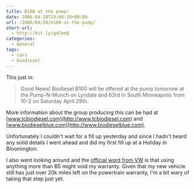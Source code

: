 ```yaml
---
title: B100 at the pump!
date: 2006-04-28T23:00:10+00:00
url: /2006/04/28/b100-at-the-pump/
short-url:
  - http://bit.ly/gdCemQ
categories:
  - General
tags:
  - cars
  - biodiesel
---
```

This just in:

> Good News! Biodiesel B100 will be offered at the pump tomorrow at the Pump-N-Munch on Lyndale and 63rd in South Minneapolis from 10-2 on Saturday April 29th.

More information about the group producing this can be had at [www.tcbiodiesel.com](http://www.tcbiodiesel.com) and [www.biodieselblue.com](http://www.biodieselblue.com).

Unfortunately I couldn't wait for a fill up yesterday and since I hadn't heard any solid details I went ahead and did my first fill up at a Holiday in Bloomington.

I also went looking around and the [official word from VW](http://www.vw.com/vwcom/content/objects/pdf/service_maint/BIODIESEL_ENG.pdf) is that using anything more than B5 might void my warranty. Given that my new vehicle still has just over 20k miles left on the powertrain warranty, I'm a bit wary of taking that step just yet.